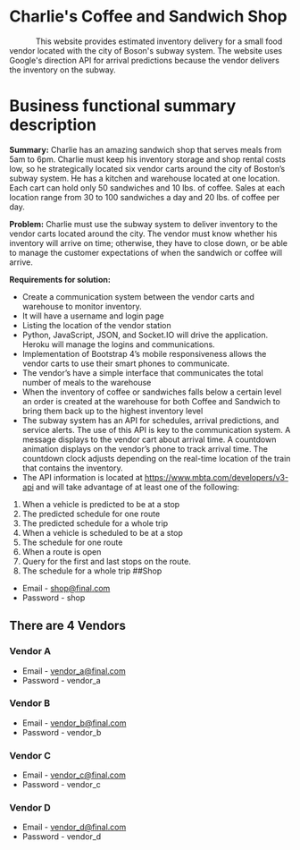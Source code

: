 # Charlie's Coffee and Sandwich Shop

&nbsp;&nbsp;&nbsp;&nbsp;&nbsp;&nbsp;&nbsp;&nbsp;&nbsp;&nbsp;&nbsp;&nbsp;This website provides estimated inventory delivery for a small food vendor located with the city of Boson's subway system.  The website uses Google's direction API for arrival predictions because the vendor delivers the inventory on the subway.

# Business functional summary description

**Summary:**
	Charlie has an amazing sandwich shop that serves meals from 5am to 6pm. Charlie must keep his inventory storage and shop rental costs low, so he strategically located six vendor carts around the city of Boston’s subway system.  He has a kitchen and warehouse located at one location.  Each cart can hold only 50 sandwiches and 10 lbs. of coffee.  Sales at each location range from 30 to 100 sandwiches a day and 20 lbs. of coffee per day.

**Problem:**
	Charlie must use the subway system to deliver inventory to the vendor carts located around the city.  The vendor must know whether his inventory will arrive on time; otherwise, they have to close down, or be able to manage the customer expectations of when the sandwich or coffee will arrive.

**Requirements for solution:**
* Create a communication system between the vendor carts and warehouse to monitor inventory.
* It will have a username and login page
* Listing the location of the vendor station
* Python, JavaScript, JSON, and Socket.IO will drive the application.  Heroku will manage the logins and communications.
* Implementation of Bootstrap 4’s mobile responsiveness allows the vendor carts to use their smart phones to communicate.
* The vendor’s have a simple interface that communicates the total number of meals to the warehouse
* When the inventory of coffee or sandwiches falls below a certain level an order is created at the warehouse for both Coffee and Sandwich to bring them back up to the highest inventory level
* The subway system has an API for schedules, arrival predictions, and service alerts.  The use of this API is key to the communication system.  A message displays to the vendor cart about arrival time.  A countdown animation displays on the vendor’s phone to track arrival time.  The countdown clock adjusts depending on the real-time location of the train that contains the inventory.
* The API information is located at https://www.mbta.com/developers/v3-api and will take advantage of at least one of the following:

1. When a vehicle is predicted to be at a stop
2. The predicted schedule for one route
3. The predicted schedule for a whole trip
4. When a vehicle is scheduled to be at a stop
5. The schedule for one route
6. When a route is open
7. Query for the first and last stops on the route.
8. The schedule for a whole trip
##Shop 
- Email - shop@final.com
- Password - shop

## There are 4 Vendors

### Vendor A
- Email - vendor_a@final.com
- Password - vendor_a

### Vendor B
- Email - vendor_b@final.com
- Password - vendor_b

### Vendor C
- Email - vendor_c@final.com
- Password - vendor_c

### Vendor D
- Email - vendor_d@final.com
- Password - vendor_d
